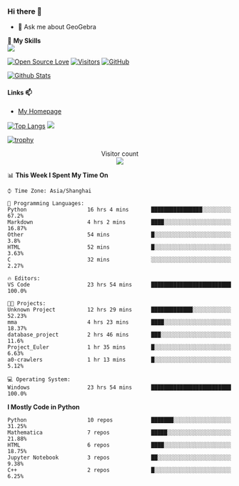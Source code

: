 ### Hi there 👋

<!--
**wuyudi/wuyudi** is a ✨ _special_ ✨ repository because its `README.md` (this file) appears on your GitHub profile.

Here are some ideas to get you started:

- 🔭 I’m currently working on ...
- 🌱 I’m currently learning ...
- 👯 I’m looking to collaborate on ...
- 🤔 I’m looking for help with ...

- 📫 How to reach me: ...
- 😄 Pronouns: ...
- ⚡ Fun fact: ...
-->

- 💬 Ask me about GeoGebra

🌟 **My Skills**  
![](https://img.shields.io/badge/-Python-3e74a2?style=flat-square&logo=Python&logoColor=fff)

[![Open Source Love](https://badges.frapsoft.com/os/v1/open-source.svg?v=103)](https://github.com/wuyudi/)
[![Visitors](https://visitor-badge.glitch.me/badge?page_id=wuyudi.wuyudi)](https://github.com/wuyudi/)
[![GitHub](https://img.shields.io/github/followers/wuyudi.svg?lable=GitHub&style=social)](https://github.com/wuyudi/)

[![Github Stats](https://github-readme-stats.vercel.app/api?username=wuyudi&show_icons=true)](https://github.com/wuyudi/)

#### Links 📫

* [My Homepage](https://wuyudi.github.io/blog/)

[![Top Langs](https://github-readme-stats.vercel.app/api/top-langs/?username=wuyudi&hide=HTML)](https://github.com/wuyudi/github-readme-stats)  ![](https://aster-readme.vercel.app/api/top-langs/?username=wuyudi&exclude_lang=html&layout=compact)

[![trophy](https://github-profile-trophy.vercel.app/?username=wuyudi&theme=onedark)](https://github.com/ryo-ma/github-profile-trophy)

<p align="center"> 
  Visitor count<br>
  <img src="https://profile-counter.glitch.me/wuyudi/count.svg" />
</p>

<!--START_SECTION:waka-->
📊 **This Week I Spent My Time On** 

```text
⌚︎ Time Zone: Asia/Shanghai

💬 Programming Languages: 
Python                   16 hrs 4 mins       ████████████████░░░░░░░░░   67.2% 
Markdown                 4 hrs 2 mins        ████░░░░░░░░░░░░░░░░░░░░░   16.87% 
Other                    54 mins             █░░░░░░░░░░░░░░░░░░░░░░░░   3.8% 
HTML                     52 mins             █░░░░░░░░░░░░░░░░░░░░░░░░   3.63% 
C                        32 mins             ░░░░░░░░░░░░░░░░░░░░░░░░░   2.27%

🔥 Editors: 
VS Code                  23 hrs 54 mins      █████████████████████████   100.0%

🐱‍💻 Projects: 
Unknown Project          12 hrs 29 mins      █████████████░░░░░░░░░░░░   52.23% 
mma                      4 hrs 23 mins       ████░░░░░░░░░░░░░░░░░░░░░   18.37% 
database_project         2 hrs 46 mins       ███░░░░░░░░░░░░░░░░░░░░░░   11.6% 
Project_Euler            1 hr 35 mins        █░░░░░░░░░░░░░░░░░░░░░░░░   6.63% 
a0-crawlers              1 hr 13 mins        █░░░░░░░░░░░░░░░░░░░░░░░░   5.12%

💻 Operating System: 
Windows                  23 hrs 54 mins      █████████████████████████   100.0%

```

**I Mostly Code in Python** 

```text
Python                   10 repos            ███████░░░░░░░░░░░░░░░░░░   31.25% 
Mathematica              7 repos             █████░░░░░░░░░░░░░░░░░░░░   21.88% 
HTML                     6 repos             ████░░░░░░░░░░░░░░░░░░░░░   18.75% 
Jupyter Notebook         3 repos             ██░░░░░░░░░░░░░░░░░░░░░░░   9.38% 
C++                      2 repos             █░░░░░░░░░░░░░░░░░░░░░░░░   6.25%

```



<!--END_SECTION:waka-->
